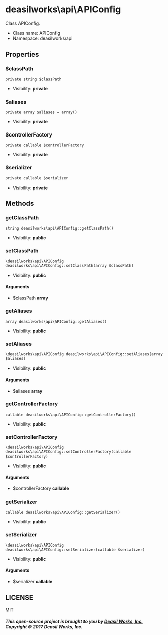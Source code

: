 deasilworks\api\APIConfig
===============

Class APIConfig.




* Class name: APIConfig
* Namespace: deasilworks\api





Properties
----------


### $classPath

    private string $classPath





* Visibility: **private**


### $aliases

    private array $aliases = array()





* Visibility: **private**


### $controllerFactory

    private callable $controllerFactory





* Visibility: **private**


### $serializer

    private callable $serializer





* Visibility: **private**


Methods
-------


### getClassPath

    string deasilworks\api\APIConfig::getClassPath()





* Visibility: **public**




### setClassPath

    \deasilworks\api\APIConfig deasilworks\api\APIConfig::setClassPath(array $classPath)





* Visibility: **public**


#### Arguments
* $classPath **array**



### getAliases

    array deasilworks\api\APIConfig::getAliases()





* Visibility: **public**




### setAliases

    \deasilworks\api\APIConfig deasilworks\api\APIConfig::setAliases(array $aliases)





* Visibility: **public**


#### Arguments
* $aliases **array**



### getControllerFactory

    callable deasilworks\api\APIConfig::getControllerFactory()





* Visibility: **public**




### setControllerFactory

    \deasilworks\api\APIConfig deasilworks\api\APIConfig::setControllerFactory(callable $controllerFactory)





* Visibility: **public**


#### Arguments
* $controllerFactory **callable**



### getSerializer

    callable deasilworks\api\APIConfig::getSerializer()





* Visibility: **public**




### setSerializer

    \deasilworks\api\APIConfig deasilworks\api\APIConfig::setSerializer(callable $serializer)





* Visibility: **public**


#### Arguments
* $serializer **callable**



## LICENSE

MIT

##### This open-source project is brought to you by [Deasil Works, Inc.](http://deasil.works/) Copyright &copy; 2017 Deasil Works, Inc.